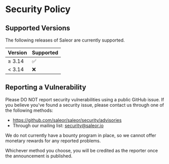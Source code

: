 # Security Policy

## Supported Versions

The following releases of Saleor are currently supported.

| Version | Supported          |
| ------- | ------------------ |
| ≥ 3.14  | :white_check_mark: |
| < 3.14  | :x:                |

## Reporting a Vulnerability

Please DO NOT report security vulnerabilities using a public GitHub issue. If you believe you've found a security issue, please contact us through one of the following methods:
- https://github.com/saleor/saleor/security/advisories
- Through our mailing list: security@saleor.io

We do not currently have a bounty program in place, so we cannot offer monetary rewards for any reported problems.

Whichever method you choose, you will be credited as the reporter once the announcement is published.
